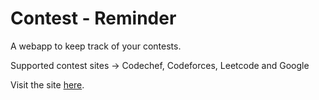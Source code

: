# Contest - Reminder
A webapp to keep track of your contests.

Supported contest sites -> Codechef, Codeforces, Leetcode and Google

Visit the site <a href="https://contest-watcher-a2329.web.app/" target="_blank">here</a>.
